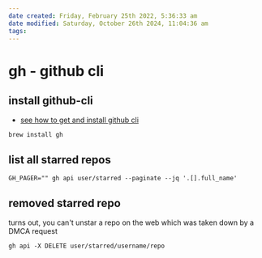 ```yaml
---
date created: Friday, February 25th 2022, 5:36:33 am
date modified: Saturday, October 26th 2024, 11:04:36 am
tags: 
---
```


# gh - github cli

## install github-cli

- [see how to get and install github cli](https://cli.github.com)

```shell
brew install gh
```

## list all starred repos

```shell
GH_PAGER="" gh api user/starred --paginate --jq '.[].full_name'
```

## removed starred repo

turns out, you can't unstar a repo on the web which was taken down by a DMCA request

```
gh api -X DELETE user/starred/username/repo
```
